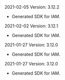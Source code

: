 2021-02-05 Version: 3.12.2
- Generated SDK for IAM.

2021-02-02 Version: 3.12.1
- Generated SDK for IAM.

2021-01-27 Version: 3.12.0
- Generated SDK for IAM.

2021-01-27 Version: 3.12.0
- Generated SDK for IAM.

